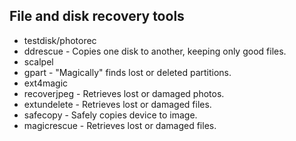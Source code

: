 ## File and disk recovery tools

* testdisk/photorec
* ddrescue - Copies one disk to another, keeping only good files.
* scalpel
* gpart - "Magically" finds lost or deleted partitions.
* ext4magic
* recoverjpeg - Retrieves lost or damaged photos.
* extundelete - Retrieves lost or damaged files.
* safecopy - Safely copies device to image.
* magicrescue - Retrieves lost or damaged files.
